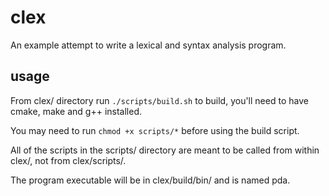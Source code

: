 # clex
An example attempt to write a lexical and syntax analysis program.

## usage
From clex/ directory run `./scripts/build.sh` to build, you'll need to 
have cmake, make and g++ installed.

You may need to run `chmod +x scripts/*` before using the build script.

All of the scripts in the scripts/ directory are meant to be called from 
within clex/, not from clex/scripts/.

The program executable will be in clex/build/bin/ and is named pda.
